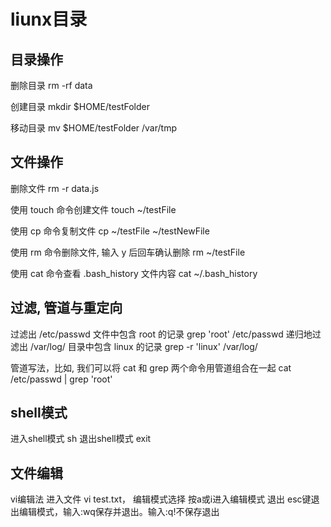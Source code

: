 # liunx目录

## 目录操作
删除目录
rm -rf data 

创建目录
mkdir $HOME/testFolder

移动目录
mv $HOME/testFolder /var/tmp

## 文件操作
删除文件
rm -r data.js 

使用 touch 命令创建文件
touch ~/testFile

使用 cp 命令复制文件
cp ~/testFile ~/testNewFile

使用 rm 命令删除文件, 输入 y 后回车确认删除
rm ~/testFile

使用 cat 命令查看 .bash_history 文件内容
cat ~/.bash_history

## 过滤, 管道与重定向
过滤出 /etc/passwd 文件中包含 root 的记录
grep 'root' /etc/passwd
递归地过滤出 /var/log/ 目录中包含 linux 的记录
grep -r 'linux' /var/log/

管道写法，比如, 我们可以将 cat 和 grep 两个命令用管道组合在一起
cat /etc/passwd | grep 'root'

## shell模式
进入shell模式
sh
退出shell模式
exit

## 文件编辑
vi编辑法
进入文件
vi test.txt，
编辑模式选择
按a或i进入编辑模式
退出
esc键退出编辑模式，输入:wq保存并退出。输入:q!不保存退出


